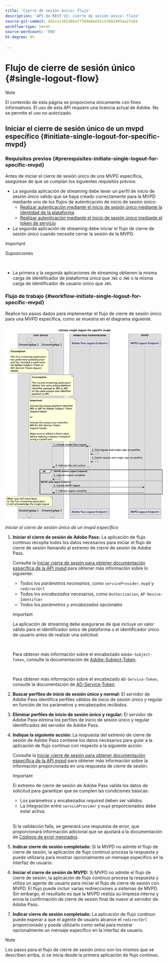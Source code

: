```yaml
---
title: 'Cierre de sesión único: flujo'
description: 'API de REST V2: cierre de sesión único: flujo'
source-git-commit: 4d1ce1301d6baf7309e8ee52c43b02403aa2fab9
workflow-type: tm+mt
source-wordcount: '566'
ht-degree: 0%

---
```



# Flujo de cierre de sesión único {#single-logout-flow}

>[!NOTE]
>
> El contenido de esta página se proporciona únicamente con fines informativos. El uso de esta API requiere una licencia actual de Adobe. No se permite el uso no autorizado.

## Iniciar el cierre de sesión único de un mvpd específico {#initiate-single-logout-for-specific-mvpd}

### Requisitos previos {#prerequisites-initiate-single-logout-for-specific-mvpd}

Antes de iniciar el cierre de sesión único de una MVPD específica, asegúrese de que se cumplan los siguientes requisitos previos:

* La segunda aplicación de streaming debe tener un perfil de inicio de sesión único válido que se haya creado correctamente para la MVPD mediante uno de los flujos de autenticación de inicio de sesión único:
   * [Realizar autenticación mediante el inicio de sesión único mediante la identidad de la plataforma](./rest-api-v2-single-sign-on-platform-identity-flows.md)
   * [Realizar autenticación mediante el inicio de sesión único mediante el token de servicio](./rest-api-v2-single-sign-on-service-token-flows.md)
* La segunda aplicación de streaming debe iniciar el flujo de cierre de sesión único cuando necesite cerrar la sesión de la MVPD.

>[!IMPORTANT]
> 
> Suposiciones
>
> <br/>
> 
> * La primera y la segunda aplicaciones de streaming obtienen la misma carga de identificador de plataforma única que `JWS` o `JWE` o la misma carga de identificador de usuario único que `JWS`.

### Flujo de trabajo {#workflow-initiate-single-logout-for-specific-mvpd}

Realice los pasos dados para implementar el flujo de cierre de sesión único para una MVPD específica, como se muestra en el diagrama siguiente.

![Iniciar el cierre de sesión único de un mvpd específico](../../../assets/rest-api-v2/flows/single-sign-on-flows/rest-api-v2-initiate-single-logout-for-specific-mvpd-flow.png)

*Iniciar el cierre de sesión único de un mvpd específico*

1. **Iniciar el cierre de sesión de Adobe Pass:** La aplicación de flujo continuo recopila todos los datos necesarios para iniciar el flujo de cierre de sesión llamando al extremo de cierre de sesión de Adobe Pass.

   Consulte la [Iniciar cierre de sesión para obtener documentación específica de la API mvpd](../../apis/logout-apis/rest-api-v2-logout-apis-initiate-logout-for-specific-mvpd.md) para obtener más información sobre lo siguiente:
   * Todos los _parámetros necesarios_, como `serviceProvider`, `mvpd` y `redirectUrl`
   * Todos los _encabezados_ necesarios, como `Authorization`, `AP-Device-Identifier`
   * Todos los _parámetros y encabezados_ opcionales

   >[!IMPORTANT]
   > 
   > La aplicación de streaming debe asegurarse de que incluye un valor válido para el identificador único de plataforma o el identificador único de usuario antes de realizar una solicitud.
   >
   > <br/>
   > 
   > Para obtener más información sobre el encabezado `Adobe-Subject-Token`, consulte la documentación de [Adobe-Subject-Token](../../appendix/headers/rest-api-v2-appendix-headers-adobe-subject-token.md).
   > 
   > <br/>
   > 
   > Para obtener más información sobre el encabezado `AD-Service-Token`, consulte la documentación de [AD-Service-Token](../../appendix/headers/rest-api-v2-appendix-headers-ad-service-token.md).

1. **Buscar perfiles de inicio de sesión único y normal:** El servidor de Adobe Pass identifica perfiles válidos de inicio de sesión único y regular en función de los parámetros y encabezados recibidos.

1. **Eliminar perfiles de inicio de sesión único y regular:** El servidor de Adobe Pass elimina los perfiles de inicio de sesión único y regular identificados del servidor de Adobe Pass.

1. **Indique la siguiente acción:** La respuesta del extremo de cierre de sesión de Adobe Pass contiene los datos necesarios para guiar a la aplicación de flujo continuo con respecto a la siguiente acción.

   Consulte la [Iniciar cierre de sesión para obtener documentación específica de la API mvpd](../../apis/logout-apis/rest-api-v2-logout-apis-initiate-logout-for-specific-mvpd.md) para obtener más información sobre la información proporcionada en una respuesta de cierre de sesión.

   >[!IMPORTANT]
   >
   > El extremo de cierre de sesión de Adobe Pass valida los datos de solicitud para garantizar que se cumplen las condiciones básicas:
   >
   > * Los parámetros y encabezados _required_ deben ser válidos.
   > * La integración entre `serviceProvider` y `mvpd` proporcionados debe estar activa.
   >
   > <br/>
   > 
   > Si la validación falla, se generará una respuesta de error, que proporcionará información adicional que se ajustará a la documentación de [Códigos de error mejorados](../../../enhanced-error-codes.md).

1. **Indicar cierre de sesión completado:** Si la MVPD no admite el flujo de cierre de sesión, la aplicación de flujo continuo procesa la respuesta y puede utilizarla para mostrar opcionalmente un mensaje específico en la interfaz de usuario.

1. **Iniciar el cierre de sesión de MVPD:** Si MVPD no admite el flujo de cierre de sesión, la aplicación de flujo continuo procesa la respuesta y utiliza un agente de usuario para iniciar el flujo de cierre de sesión con MVPD. El flujo puede incluir varias redirecciones a sistemas de MVPD. Sin embargo, el resultado es que la MVPD realiza su limpieza interna y envía la confirmación de cierre de sesión final de nuevo al servidor de Adobe Pass.

1. **Indicar cierre de sesión completado:** La aplicación de flujo continuo puede esperar a que el agente de usuario alcance el `redirectUrl` proporcionado y puede utilizarlo como señal para mostrar opcionalmente un mensaje específico en la interfaz de usuario.

>[!NOTE]
>
> Los pasos para el flujo de cierre de sesión único son los mismos que se describen arriba, si se inicia desde la primera aplicación de flujo continuo.
